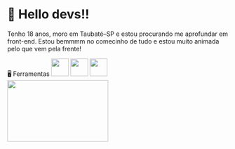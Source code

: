 # 👋 Hello devs!!
Tenho 18 anos, moro em Taubaté–SP e estou procurando me aprofundar em front-end. Estou bemmmm no comecinho de tudo e estou muito animada pelo que vem pela frente! 
<div>🖥️ Ferramentas
<img loading="lazy" img src="https://cdn.jsdelivr.net/gh/devicons/devicon/icons/html5/html5-original.svg" width="40" height="40"/> <img loading="lazy" src="https://cdn.jsdelivr.net/gh/devicons/devicon/icons/css3/css3-original.svg" width="40" height="40" /> <img loading="lazy" src="https://cdn.jsdelivr.net/gh/devicons/devicon/icons/javascript/javascript-original.svg" width="40" height="40"/></div>


<div>
  <img src="https://media1.tenor.com/m/jRFZFVM8bY0AAAAC/frieren-sleeping-butterflies.gif" width="230" height="140" />
</div>

